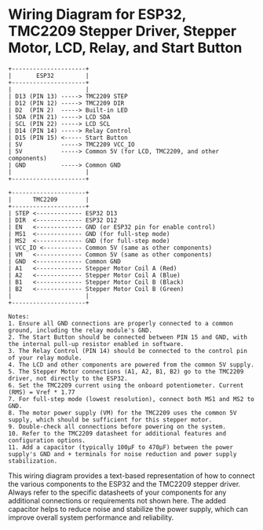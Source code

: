 # Wiring Diagram for ESP32, TMC2209 Stepper Driver, Stepper Motor, LCD, Relay, and Start Button

```
+---------------------+
|       ESP32         |
+---------------------+
|                     |
| D13 (PIN 13) -----> TMC2209 STEP
| D12 (PIN 12) -----> TMC2209 DIR
| D2  (PIN 2)  -----> Built-in LED
| SDA (PIN 21) -----> LCD SDA
| SCL (PIN 22) -----> LCD SCL
| D14 (PIN 14) -----> Relay Control
| D15 (PIN 15) <----- Start Button
| 5V           -----> TMC2209 VCC_IO
| 5V           -----> Common 5V (for LCD, TMC2209, and other components)
| GND          -----> Common GND
|                     |
+---------------------+

+---------------------+
|      TMC2209        |
+---------------------+
| STEP <------------- ESP32 D13
| DIR  <------------- ESP32 D12
| EN   <------------- GND (or ESP32 pin for enable control)
| MS1  <------------- GND (for full-step mode)
| MS2  <------------- GND (for full-step mode)
| VCC_IO <----------- Common 5V (same as other components)
| VM   <------------- Common 5V (same as other components)
| GND  <------------- Common GND
| A1   <------------- Stepper Motor Coil A (Red)
| A2   <------------- Stepper Motor Coil A (Blue)
| B1   <------------- Stepper Motor Coil B (Black)
| B2   <------------- Stepper Motor Coil B (Green)
|                     |
+---------------------+

Notes:
1. Ensure all GND connections are properly connected to a common ground, including the relay module's GND.
2. The Start Button should be connected between PIN 15 and GND, with the internal pull-up resistor enabled in software.
3. The Relay Control (PIN 14) should be connected to the control pin of your relay module.
4. The LCD and other components are powered from the common 5V supply.
5. The Stepper Motor connections (A1, A2, B1, B2) go to the TMC2209 driver, not directly to the ESP32.
6. Set the TMC2209 current using the onboard potentiometer. Current (RMS) = Vref * 1.77
7. For full-step mode (lowest resolution), connect both MS1 and MS2 to GND.
8. The motor power supply (VM) for the TMC2209 uses the common 5V supply, which should be sufficient for this stepper motor.
9. Double-check all connections before powering on the system.
10. Refer to the TMC2209 datasheet for additional features and configuration options.
11. Add a capacitor (typically 100μF to 470μF) between the power supply's GND and + terminals for noise reduction and power supply stabilization.
```

This wiring diagram provides a text-based representation of how to connect the various components to the ESP32 and the TMC2209 stepper driver. Always refer to the specific datasheets of your components for any additional connections or requirements not shown here. The added capacitor helps to reduce noise and stabilize the power supply, which can improve overall system performance and reliability.
